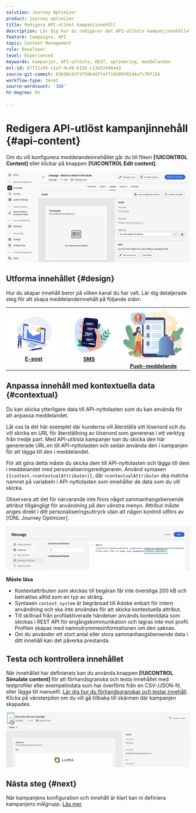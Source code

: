 ```yaml
---
solution: Journey Optimizer
product: journey optimizer
title: Redigera API-utlöst kampanjinnehåll
description: Lär dig hur du redigerar det API-utlösta kampanjinnehållet.
feature: Campaigns, API
topic: Content Management
role: Developer
level: Experienced
keywords: kampanjer, API-utlösta, REST, optimering, meddelanden
exl-id: b7f12c65-c1af-4c49-b126-c13a51940a43
source-git-commit: 93698c93f3750b4d7feff18509f8144a7c79f156
workflow-type: tm+mt
source-wordcount: '380'
ht-degree: 0%

---
```


# Redigera API-utlöst kampanjinnehåll {#api-content}

Om du vill konfigurera meddelandeinnehållet går du till fliken **[!UICONTROL Content]** eller klickar på knappen **[!UICONTROL Edit content]**.

![](assets/campaign-content.png)

## Utforma innehållet {#design}

Hur du skapar innehåll beror på vilken kanal du har valt. Lär dig detaljerade steg för att skapa meddelandeinnehåll på följande sidor:

<table style="table-layout:fixed"><tr style="border: 0;">
<td><a href="../email/create-email.md"><img alt="e-post" src="../channels/assets/do-not-localize/email.png"></a>
<div align="center"><a href="../email/create-email.md"><strong>E-post</strong></a></div></td>
<td><a href="../sms/create-sms.md"><img alt="sms" src="../channels/assets/do-not-localize/sms.png"></a>
<div align="center"><a href="../sms/create-sms.md"><strong>SMS</strong></a></div></td>
<td><a href="../push/create-push.md"><img alt="push" src="../channels/assets/do-not-localize/push.png"></a>
<div align="center"><a href="../push/create-push.md"><strong>Push-meddelande</strong></a></div></td>
</tr></table>

## Anpassa innehåll med kontextuella data {#contextual}

Du kan skicka ytterligare data till API-nyttolasten som du kan använda för att anpassa meddelandet.

Låt oss ta det här exemplet där kunderna vill återställa sitt lösenord och du vill skicka en URL för återställning av lösenord som genereras i ett verktyg från tredje part. Med API-utlösta kampanjer kan du skicka den här genererade URL:en till API-nyttolasten och sedan använda den i kampanjen för att lägga till den i meddelandet.

För att göra detta måste du skicka dem till API-nyttolasten och lägga till dem i meddelandet med personaliseringsredigeraren. Använd syntaxen `{{context.<contextualAttribute>}}`, där `<contextualAttribute>` ska matcha namnet på variabeln i API-nyttolasten som innehåller de data som du vill skicka.

Observera att det för närvarande inte finns något sammanhangsberoende attribut tillgängligt för användning på den vänstra menyn. Attribut måste anges direkt i ditt personaliseringsuttryck utan att någon kontroll utförs av [!DNL Journey Optimizer].

![](assets/api-triggered-context.png)

**Måste läsa**

* Kontextattributen som skickas till begäran får inte överstiga 200 kB och betraktas alltid som en typ av sträng.
* Syntaxen `context.system` är begränsad till Adobe enbart för intern användning och ska inte användas för att skicka kontextuella attribut.
* Till skillnad från profilaktiverade händelser används kontextdata som skickas i REST API för engångskommunikation och lagras inte mot profil. Profilen skapas med namnutrymmesinformationen om den saknas.
* Om du använder ett stort antal eller stora sammanhangsberoende data i ditt innehåll kan det påverka prestanda.

## Testa och kontrollera innehållet

När innehållet har definierats kan du använda knappen **[!UICONTROL Simulate content]** för att förhandsgranska och testa innehållet med testprofiler eller exempelindata som har överförts från en CSV-/JSON-fil, eller lägga till manuellt. [Lär dig hur du förhandsgranskar och testar innehåll](../content-management/preview-test.md). Klicka på vänsterpilen om du vill gå tillbaka till skärmen där kampanjen skapades.

![](assets/create-campaign-design.png)

## Nästa steg {#next}

När kampanjens konfiguration och innehåll är klart kan ni definiera kampanjens målgrupp. [Läs mer](api-triggered-campaign-audience.md)
